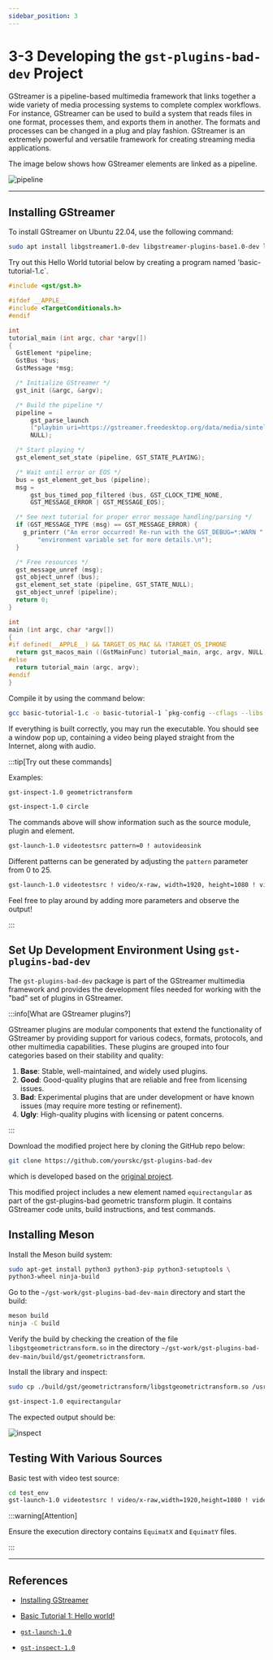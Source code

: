 ```yaml
---
sidebar_position: 3
---
```


# 3-3 Developing the `gst-plugins-bad-dev` Project

GStreamer is a pipeline-based multimedia framework that links together a wide variety of media processing systems to complete complex workflows. For instance, GStreamer can be used to build a system that reads files in one format, processes them, and exports them in another. The formats and processes can be changed in a plug and play fashion. GStreamer is an extremely powerful and versatile framework for creating streaming media applications.

The image below shows how GStreamer elements are linked as a pipeline.

![pipeline](./img/3-3-0.png)

---

## Installing GStreamer

To install GStreamer on Ubuntu 22.04, use the following command:

```bash
sudo apt install libgstreamer1.0-dev libgstreamer-plugins-base1.0-dev libgstreamer-plugins-bad1.0-dev gstreamer1.0-plugins-base gstreamer1.0-plugins-good gstreamer1.0-plugins-bad gstreamer1.0-plugins-ugly gstreamer1.0-libav gstreamer1.0-tools gstreamer1.0-x gstreamer1.0-alsa gstreamer1.0-gl gstreamer1.0-gtk3 gstreamer1.0-qt5 gstreamer1.0-pulseaudio
```

Try out this Hello World tutorial below by creating a program named 'basic-tutorial-1.c`.

```c title="basic-tutorial-1.c"
#include <gst/gst.h>

#ifdef __APPLE__
#include <TargetConditionals.h>
#endif

int
tutorial_main (int argc, char *argv[])
{
  GstElement *pipeline;
  GstBus *bus;
  GstMessage *msg;

  /* Initialize GStreamer */
  gst_init (&argc, &argv);

  /* Build the pipeline */
  pipeline =
      gst_parse_launch
      ("playbin uri=https://gstreamer.freedesktop.org/data/media/sintel_trailer-480p.webm",
      NULL);

  /* Start playing */
  gst_element_set_state (pipeline, GST_STATE_PLAYING);

  /* Wait until error or EOS */
  bus = gst_element_get_bus (pipeline);
  msg =
      gst_bus_timed_pop_filtered (bus, GST_CLOCK_TIME_NONE,
      GST_MESSAGE_ERROR | GST_MESSAGE_EOS);

  /* See next tutorial for proper error message handling/parsing */
  if (GST_MESSAGE_TYPE (msg) == GST_MESSAGE_ERROR) {
    g_printerr ("An error occurred! Re-run with the GST_DEBUG=*:WARN "
        "environment variable set for more details.\n");
  }

  /* Free resources */
  gst_message_unref (msg);
  gst_object_unref (bus);
  gst_element_set_state (pipeline, GST_STATE_NULL);
  gst_object_unref (pipeline);
  return 0;
}

int
main (int argc, char *argv[])
{
#if defined(__APPLE__) && TARGET_OS_MAC && !TARGET_OS_IPHONE
  return gst_macos_main ((GstMainFunc) tutorial_main, argc, argv, NULL);
#else
  return tutorial_main (argc, argv);
#endif
}
```

Compile it by using the command below:

```bash
gcc basic-tutorial-1.c -o basic-tutorial-1 `pkg-config --cflags --libs gstreamer-1.0`
```

If everything is built correctly, you may run the executable. You should see a window pop up, containing a video being played straight from the Internet, along with audio.

:::tip[Try out these commands]

Examples:
```bash
gst-inspect-1.0 geometrictransform
```
```bash
gst-inspect-1.0 circle
```
The commands above will show information such as the source module, plugin and element.

```bash
gst-launch-1.0 videotestsrc pattern=0 ! autovideosink
```

Different patterns can be generated by adjusting the `pattern` parameter from 0 to 25.

```bash
gst-launch-1.0 videotestsrc ! video/x-raw, width=1920, height=1080 ! videoconvert ! circle ! videoconvert ! autovideosink 
```
Feel free to play around by adding more parameters and observe the output!

:::

## Set Up Development Environment Using `gst-plugins-bad-dev`

The `gst-plugins-bad-dev` package is part of the GStreamer multimedia framework and provides the development files needed for working with the "bad" set of plugins in GStreamer.

:::info[What are GStreamer plugins?]

GStreamer plugins are modular components that extend the functionality of GStreamer by providing support for various codecs, formats, protocols, and other multimedia capabilities. These plugins are grouped into four categories based on their stability and quality:

1. **Base**: Stable, well-maintained, and widely used plugins.
2. ****Good****: Good-quality plugins that are reliable and free from licensing issues.
3. **Bad**: Experimental plugins that are under development or have known issues (may require more testing or refinement).
4. **Ugly**: High-quality plugins with licensing or patent concerns.

:::

Download the modified project here by cloning the GitHub repo below:

```bash
git clone https://github.com/yourskc/gst-plugins-bad-dev
```

which is developed based on the [original project](https://github.com/GStreamer/gst-plugins-bad).

This modified project includes a new element named `equirectangular` as part of the gst-plugins-bad geometric transform plugin. It contains GStreamer code units, build instructions, and test commands.

## Installing Meson

Install the Meson build system:

```bash
sudo apt-get install python3 python3-pip python3-setuptools \
python3-wheel ninja-build
```

Go to the `~/gst-work/gst-plugins-bad-dev-main` directory and start the build:

```bash
meson build
ninja -C build
```

Verify the build by checking the creation of the file `libgstgeometrictransform.so` in the directory `~/gst-work/gst-plugins-bad-dev-main/build/gst/geometrictransform`.

Install the library and inspect:

```bash
sudo cp ./build/gst/geometrictransform/libgstgeometrictransform.so /usr/lib/x86_64-linux-gnu/gstreamer-1.0
```
```bash
gst-inspect-1.0 equirectangular
```

The expected output should be:

![inspect](./img/3-3-1.png)

## Testing With Various Sources

Basic test with video test source:

```bash
cd test_env
gst-launch-1.0 videotestsrc ! video/x-raw,width=1920,height=1080 ! videoconvert ! equirectangular ! videoconvert ! autovideosink
```

:::warning[Attention]

Ensure the execution directory contains `EquimatX` and `EquimatY` files.

:::

---

## References

- [Installing GStreamer](https://gstreamer.freedesktop.org/documentation/installing/index.html?gi-language=c)

- [Basic Tutorial 1: Hello world!](https://gstreamer.freedesktop.org/documentation/tutorials/basic/hello-world.html?gi-language=c)

- [`gst-launch-1.0`](https://gstreamer.freedesktop.org/documentation/tools/gst-launch.html?gi-language=c)

- [`gst-inspect-1.0`](https://gstreamer.freedesktop.org/documentation/tools/gst-inspect.html?gi-language=c#)